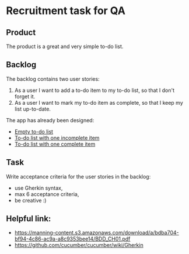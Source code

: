 # Recruitment task for QA

## Product
The product is a great and very simple to-do list.

## Backlog
The backlog contains two user stories:
1) As a user I want to add a to-do item to my to-do list, so that I don't forget it.
2) As a user I want to mark my to-do item as complete, so that I keep my list up-to-date.

The app has already been designed:
- [Empty to-do list](to-do-list-empty.png)
- [To-do list with one incomplete item](to-do-list-one-incomplete.png)
- [To-do list with one complete item](to-do-list-one-complete.png)

## Task
Write acceptance criteria for the user stories in the backlog:
- use Gherkin syntax,
- max 6 acceptance criteria,
- be creative :)

## Helpful link:
- https://manning-content.s3.amazonaws.com/download/a/bdba704-bf94-4c86-ac9a-a8c9353bee14/BDD_CH01.pdf
- https://github.com/cucumber/cucumber/wiki/Gherkin
